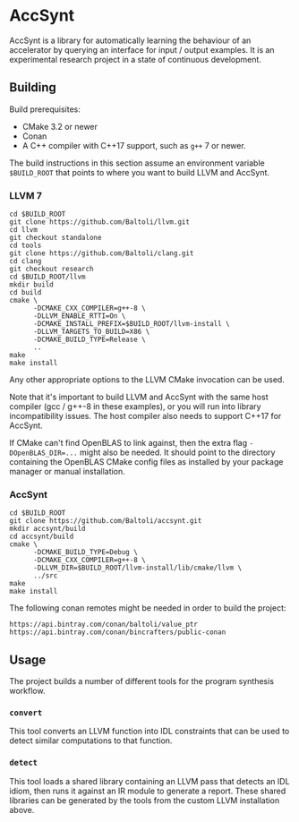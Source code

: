 # AccSynt

AccSynt is a library for automatically learning the behaviour of an accelerator
by querying an interface for input / output examples. It is an experimental
research project in a state of continuous development.

## Building

Build prerequisites:
* CMake 3.2 or newer
* Conan
* A C++ compiler with C++17 support, such as `g++` 7 or newer.

The build instructions in this section assume an environment variable
`$BUILD_ROOT` that points to where you want to build LLVM and AccSynt.

### LLVM 7

```
cd $BUILD_ROOT
git clone https://github.com/Baltoli/llvm.git
cd llvm
git checkout standalone
cd tools
git clone https://github.com/Baltoli/clang.git
cd clang
git checkout research
cd $BUILD_ROOT/llvm
mkdir build
cd build
cmake \
      -DCMAKE_CXX_COMPILER=g++-8 \
      -DLLVM_ENABLE_RTTI=On \
      -DCMAKE_INSTALL_PREFIX=$BUILD_ROOT/llvm-install \
      -DLLVM_TARGETS_TO_BUILD=X86 \
      -DCMAKE_BUILD_TYPE=Release \
      ..
make
make install
```

Any other appropriate options to the LLVM CMake invocation can be used.

Note that it's important to build LLVM and AccSynt with the same host compiler
(gcc / g++-8 in these examples), or you will run into library incompatibility
issues. The host compiler also needs to support C++17 for AccSynt.

If CMake can't find OpenBLAS to link against, then the extra flag
`-DOpenBLAS_DIR=...` might also be needed. It should point to the directory
containing the OpenBLAS CMake config files as installed by your package manager
or manual installation.

### AccSynt

```
cd $BUILD_ROOT
git clone https://github.com/Baltoli/accsynt.git
mkdir accsynt/build
cd accsynt/build
cmake \
      -DCMAKE_BUILD_TYPE=Debug \
      -DCMAKE_CXX_COMPILER=g++-8 \
      -DLLVM_DIR=$BUILD_ROOT/llvm-install/lib/cmake/llvm \
      ../src
make
make install
```

The following conan remotes might be needed in order to build the project:
```
https://api.bintray.com/conan/baltoli/value_ptr
https://api.bintray.com/conan/bincrafters/public-conan
```

## Usage

The project builds a number of different tools for the program synthesis
workflow.

### `convert`

This tool converts an LLVM function into IDL constraints that can be used to
detect similar computations to that function.

### `detect`

This tool loads a shared library containing an LLVM pass that detects an IDL
idiom, then runs it against an IR module to generate a report. These shared
libraries can be generated by the tools from the custom LLVM installation above.

